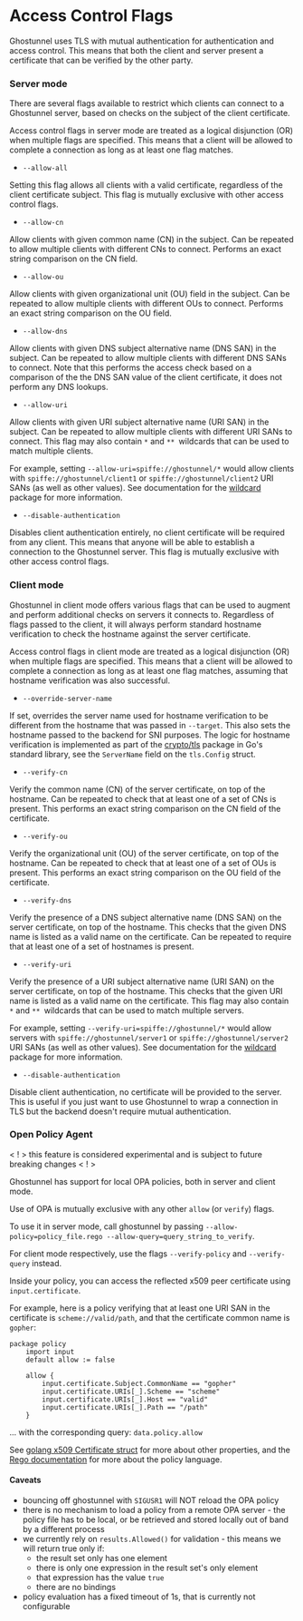 Access Control Flags
====================

Ghostunnel uses TLS with mutual authentication for authentication and access
control. This means that both the client and server present a certificate that
can be verified by the other party. 

### Server mode

There are several flags available to restrict which clients can connect to a
Ghostunnel server, based on checks on the subject of the client certificate. 

Access control flags in server mode are treated as a logical disjunction (OR) 
when multiple flags are specified. This means that a client will be allowed to
complete a connection as long as at least one flag matches.

* `--allow-all`

Setting this flag allows all clients with a valid certificate, regardless of
the client certificate subject. This flag is mutually exclusive with other
access control flags.

* `--allow-cn`

Allow clients with given common name (CN) in the subject. Can be repeated to
allow multiple clients with different CNs to connect. Performs an exact string
comparison on the CN field.

* `--allow-ou`

Allow clients with given organizational unit (OU) field in the subject. Can be
repeated to allow multiple clients with different OUs to connect. Performs an
exact string comparison on the OU field.

* `--allow-dns`

Allow clients with given DNS subject alternative name (DNS SAN) in the subject.
Can be repeated to allow multiple clients with different DNS SANs to connect.
Note that this performs the access check based on a comparison of the the DNS
SAN value of the client certificate, it does not perform any DNS lookups.

* `--allow-uri`

Allow clients with given URI subject alternative name (URI SAN) in the subject.
Can be repeated to allow multiple clients with different URI SANs to connect.
This flag may also contain `*` and `** `wildcards that can be used to match
multiple clients.

For example, setting `--allow-uri=spiffe://ghostunnel/*` would allow clients
with `spiffe://ghostunnel/client1` or `spiffe://ghostunnel/client2` URI SANs (as
well as other values). See documentation for the [wildcard][wildcard] package
for more information.

* `--disable-authentication`

Disables client authentication entirely, no client certificate will be required
from any client. This means that anyone will be able to establish a connection
to the Ghostunnel server. This flag is mutually exclusive with other access
control flags.

### Client mode

Ghostunnel in client mode offers various flags that can be used to augment and
perform additional checks on servers it connects to. Regardless of flags passed
to the client, it will always perform standard hostname verification to check
the hostname against the server certificate.

Access control flags in client mode are treated as a logical disjunction (OR) 
when multiple flags are specified. This means that a client will be allowed to
complete a connection as long as at least one flag matches, assuming that
hostname verification was also successful.

* `--override-server-name`

If set, overrides the server name used for hostname verification to be
different from the hostname that was passed in `--target`. This also sets the
hostname passed to the backend for SNI purposes. The logic for hostname
verification is implemented as part of the [crypto/tls][tls] package in Go's
standard library, see the `ServerName` field on the `tls.Config` struct.

* `--verify-cn`

Verify the common name (CN) of the server certificate, on top of the hostname.
Can be repeated to check that at least one of a set of CNs is present. This
performs an exact string comparison on the CN field of the certificate.

* `--verify-ou`

Verify the organizational unit (OU) of the server certificate, on top of the
hostname. Can be repeated to check that at least one of a set of OUs is
present. This performs an exact string comparison on the OU field of the
certificate.

* `--verify-dns`

Verify the presence of a DNS subject alternative name (DNS SAN) on the server
certificate, on top of the hostname. This checks that the given DNS name is
listed as a valid name on the certificate. Can be repeated to require
that at least one of a set of hostnames is present.

* `--verify-uri`

Verify the presence of a URI subject alternative name (URI SAN) on the server
certificate, on top of the hostname. This checks that the given URI name is
listed as a valid name on the certificate. This flag may also contain `*` and
`** `wildcards that can be used to match multiple servers.

For example, setting `--verify-uri=spiffe://ghostunnel/*` would allow servers
with `spiffe://ghostunnel/server1` or `spiffe://ghostunnel/server2` URI SANs (as
well as other values). See documentation for the [wildcard][wildcard] package
for more information.

[wildcard]: https://godoc.org/github.com/ghostunnel/ghostunnel/wildcard

* `--disable-authentication`

Disable client authentication, no certificate will be provided to the server.
This is useful if you just want to use Ghostunnel to wrap a connection in TLS
but the backend doesn't require mutual authentication.

[tls]: https://golang.org/pkg/crypto/tls
[wildcard]: https://godoc.org/github.com/ghostunnel/ghostunnel/wildcard

### Open Policy Agent

< ! > this feature is considered experimental and is subject to future breaking changes < ! >

Ghostunnel has support for local OPA policies, both in server and client mode.

Use of OPA is mutually exclusive with any other `allow` (or `verify`) flags.

To use it in server mode, call ghostunnel by passing `--allow-policy=policy_file.rego --allow-query=query_string_to_verify`.

For client mode respectively, use the flags `--verify-policy` and `--verify-query` instead.

Inside your policy, you can access the reflected x509 peer certificate using `input.certificate`.

For example, here is a policy verifying that at least one URI SAN in the certificate is `scheme://valid/path`,
and that the certificate common name is `gopher`:

```rego
package policy
	import input
	default allow := false

	allow {
		input.certificate.Subject.CommonName == "gopher"
		input.certificate.URIs[_].Scheme == "scheme"
		input.certificate.URIs[_].Host == "valid"
		input.certificate.URIs[_].Path == "/path"
	}
```

... with the corresponding query: `data.policy.allow`

See [golang x509 Certificate struct](https://pkg.go.dev/crypto/x509#Certificate) 
for more about other properties, and the 
[Rego documentation](https://www.openpolicyagent.org/docs/latest/policy-language/)
for more about the policy language.

#### Caveats

* bouncing off ghostunnel with `SIGUSR1` will NOT reload the OPA policy
* there is no mechanism to load a policy from a remote OPA server - the policy
file has to be local, or be retrieved and stored locally out of band by a different
process
* we currently rely on `results.Allowed()` for validation - this means we will return true only if:
  * the result set only has one element
  * there is only one expression in the result set's only element
  * that expression has the value `true`
  * there are no bindings
* policy evaluation has a fixed timeout of 1s, that is currently not configurable